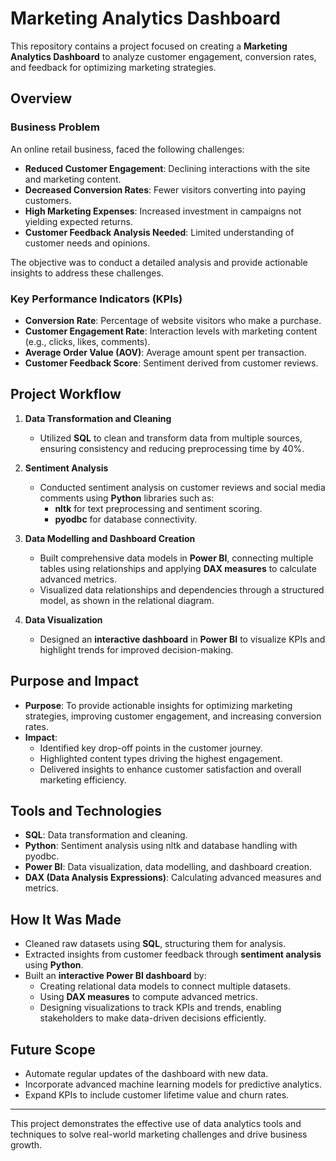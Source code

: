# Marketing Analytics Dashboard

This repository contains a project focused on creating a **Marketing Analytics Dashboard** to analyze customer engagement, conversion rates, and feedback for optimizing marketing strategies. 

## Overview

### Business Problem
An online retail business, faced the following challenges:
- **Reduced Customer Engagement**: Declining interactions with the site and marketing content.
- **Decreased Conversion Rates**: Fewer visitors converting into paying customers.
- **High Marketing Expenses**: Increased investment in campaigns not yielding expected returns.
- **Customer Feedback Analysis Needed**: Limited understanding of customer needs and opinions.

The objective was to conduct a detailed analysis and provide actionable insights to address these challenges.

### Key Performance Indicators (KPIs)
- **Conversion Rate**: Percentage of website visitors who make a purchase.
- **Customer Engagement Rate**: Interaction levels with marketing content (e.g., clicks, likes, comments).
- **Average Order Value (AOV)**: Average amount spent per transaction.
- **Customer Feedback Score**: Sentiment derived from customer reviews.

## Project Workflow

1. **Data Transformation and Cleaning**
   - Utilized **SQL** to clean and transform data from multiple sources, ensuring consistency and reducing preprocessing time by 40%.

2. **Sentiment Analysis**
   - Conducted sentiment analysis on customer reviews and social media comments using **Python** libraries such as:
     - **nltk** for text preprocessing and sentiment scoring.
     - **pyodbc** for database connectivity.

3. **Data Modelling and Dashboard Creation**
   - Built comprehensive data models in **Power BI**, connecting multiple tables using relationships and applying **DAX measures** to calculate advanced metrics.
   - Visualized data relationships and dependencies through a structured model, as shown in the relational diagram.

4. **Data Visualization**
   - Designed an **interactive dashboard** in **Power BI** to visualize KPIs and highlight trends for improved decision-making.

## Purpose and Impact

- **Purpose**: To provide actionable insights for optimizing marketing strategies, improving customer engagement, and increasing conversion rates.
- **Impact**:
  - Identified key drop-off points in the customer journey.
  - Highlighted content types driving the highest engagement.
  - Delivered insights to enhance customer satisfaction and overall marketing efficiency.

## Tools and Technologies

- **SQL**: Data transformation and cleaning.
- **Python**: Sentiment analysis using nltk and database handling with pyodbc.
- **Power BI**: Data visualization, data modelling, and dashboard creation.
- **DAX (Data Analysis Expressions)**: Calculating advanced measures and metrics.

## How It Was Made

- Cleaned raw datasets using **SQL**, structuring them for analysis.
- Extracted insights from customer feedback through **sentiment analysis** using **Python**.
- Built an **interactive Power BI dashboard** by:
  - Creating relational data models to connect multiple datasets.
  - Using **DAX measures** to compute advanced metrics.
  - Designing visualizations to track KPIs and trends, enabling stakeholders to make data-driven decisions efficiently.

## Future Scope

- Automate regular updates of the dashboard with new data.
- Incorporate advanced machine learning models for predictive analytics.
- Expand KPIs to include customer lifetime value and churn rates.

---

This project demonstrates the effective use of data analytics tools and techniques to solve real-world marketing challenges and drive business growth.

